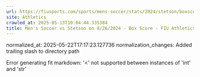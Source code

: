 ```yaml
---
url: https://fiusports.com/sports/mens-soccer/stats/2024/stetson/boxscore/12516/
site: Athletics
crawled_at: 2025-05-13T10:04:44.335384
title: Men's Soccer vs Stetson on 8/26/2024 - Box Score - FIU Athletics
---
```

normalized_at: 2025-05-22T17:17:23.127736
normalization_changes: Added trailing slash to directory path

Error generating fit markdown: '<' not supported between instances of 'int' and 'str'